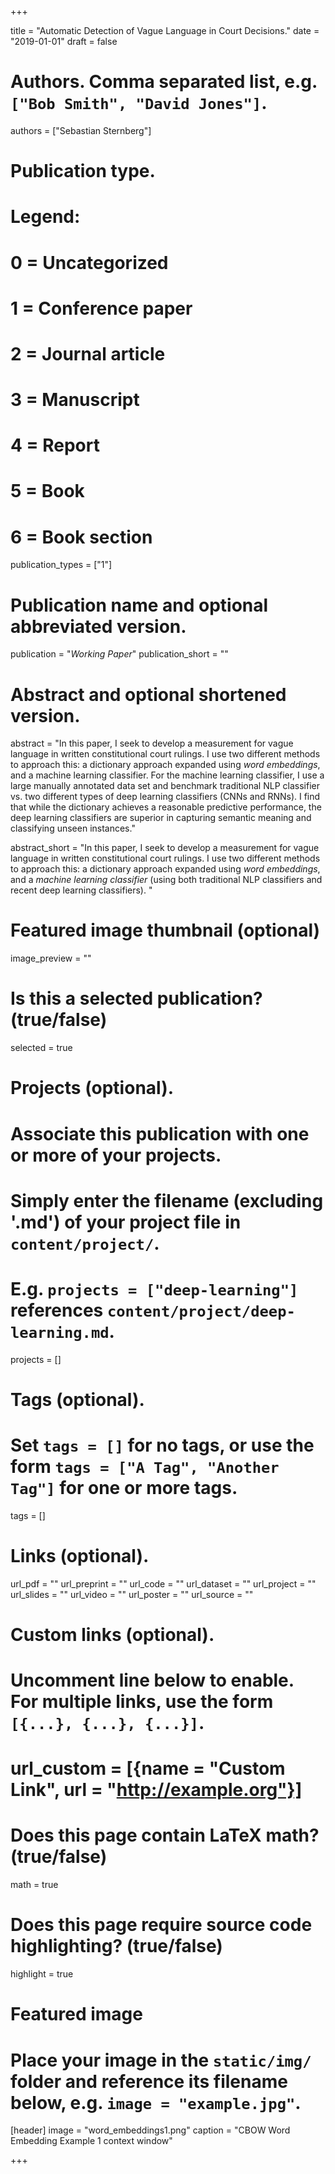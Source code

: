+++

title = "Automatic Detection of Vague Language in Court Decisions."
date = "2019-01-01"
draft = false

# Authors. Comma separated list, e.g. `["Bob Smith", "David Jones"]`.
authors = ["Sebastian Sternberg"]

# Publication type.
# Legend:
# 0 = Uncategorized
# 1 = Conference paper
# 2 = Journal article
# 3 = Manuscript
# 4 = Report
# 5 = Book
# 6 = Book section
publication_types = ["1"]

# Publication name and optional abbreviated version.
publication = "*Working Paper*"
publication_short = ""

# Abstract and optional shortened version.
abstract = "In this paper, I seek to develop a measurement for vague language in written constitutional court rulings. I use two different methods to approach this: a dictionary approach expanded using *word embeddings*, and a machine learning classifier. For the machine learning classifier, I use a large manually annotated data set and benchmark traditional NLP classifier vs. two different types of deep learning classifiers (CNNs and RNNs). I find that while the dictionary achieves a reasonable predictive performance, the deep learning classifiers are superior in capturing semantic meaning and classifying unseen instances."


abstract_short = "In this paper, I seek to develop a measurement for vague language in written constitutional court rulings. I use two different methods to approach this: a dictionary approach expanded using *word embeddings*, and a *machine learning classifier* (using both traditional NLP classifiers and recent deep learning classifiers). "

# Featured image thumbnail (optional)
image_preview = ""

# Is this a selected publication? (true/false)
selected = true

# Projects (optional).
#   Associate this publication with one or more of your projects.
#   Simply enter the filename (excluding '.md') of your project file in `content/project/`.
#   E.g. `projects = ["deep-learning"]` references `content/project/deep-learning.md`.
projects = []

# Tags (optional).
#   Set `tags = []` for no tags, or use the form `tags = ["A Tag", "Another Tag"]` for one or more tags.
tags = []

# Links (optional).
url_pdf = ""
url_preprint = ""
url_code = ""
url_dataset = ""
url_project = ""
url_slides = ""
url_video = ""
url_poster = ""
url_source = ""

# Custom links (optional).
#   Uncomment line below to enable. For multiple links, use the form `[{...}, {...}, {...}]`.
# url_custom = [{name = "Custom Link", url = "http://example.org"}]

# Does this page contain LaTeX math? (true/false)
math = true

# Does this page require source code highlighting? (true/false)
highlight = true

# Featured image
# Place your image in the `static/img/` folder and reference its filename below, e.g. `image = "example.jpg"`.
[header]
image = "word_embeddings1.png"
caption = "CBOW Word Embedding Example 1 context window"

+++
